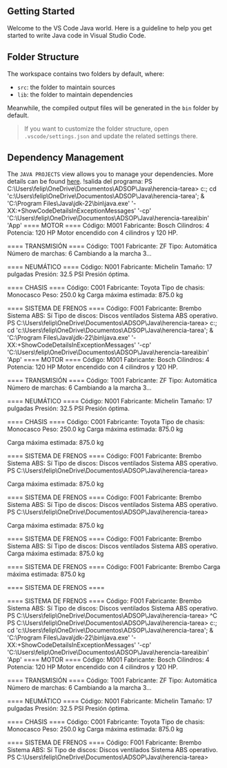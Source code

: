 ## Getting Started

Welcome to the VS Code Java world. Here is a guideline to help you get started to write Java code in Visual Studio Code.

## Folder Structure

The workspace contains two folders by default, where:

- `src`: the folder to maintain sources
- `lib`: the folder to maintain dependencies

Meanwhile, the compiled output files will be generated in the `bin` folder by default.

> If you want to customize the folder structure, open `.vscode/settings.json` and update the related settings there.

## Dependency Management

The `JAVA PROJECTS` view allows you to manage your dependencies. More details can be found [here](https://github.com/microsoft/vscode-java-dependency#manage-dependencies).
!salida del programa: PS C:\Users\felip\OneDrive\Documentos\ADSOP\Java\herencia-tarea>  c:; cd 'c:\Users\felip\OneDrive\Documentos\ADSOP\Java\herencia-tarea'; & 'C:\Program Files\Java\jdk-22\bin\java.exe' '-XX:+ShowCodeDetailsInExceptionMessages' '-cp' 'C:\Users\felip\OneDrive\Documentos\ADSOP\Java\herencia-tarea\bin' 'App' 
==== MOTOR ====
Código: M001
Fabricante: Bosch
Cilindros: 4
Potencia: 120 HP
Motor encendido con 4 cilindros y 120 HP.

==== TRANSMISIÓN ====
Código: T001
Fabricante: ZF
Tipo: Automática
Número de marchas: 6
Cambiando a la marcha 3...

==== NEUMÁTICO ====
Código: N001
Fabricante: Michelin
Tamaño: 17 pulgadas
Presión: 32.5 PSI
Presión óptima.

==== CHASIS ====
Código: C001
Fabricante: Toyota
Tipo de chasis: Monocasco
Peso: 250.0 kg
Carga máxima estimada: 875.0 kg

==== SISTEMA DE FRENOS ====
Código: F001
Fabricante: Brembo
Sistema ABS: Sí
Tipo de discos: Discos ventilados
Sistema ABS operativo.
PS C:\Users\felip\OneDrive\Documentos\ADSOP\Java\herencia-tarea>  c:; cd 'c:\Users\felip\OneDrive\Documentos\ADSOP\Java\herencia-tarea'; & 'C:\Program Files\Java\jdk-22\bin\java.exe' '-XX:+ShowCodeDetailsInExceptionMessages' '-cp' 'C:\Users\felip\OneDrive\Documentos\ADSOP\Java\herencia-tarea\bin' 'App' 
==== MOTOR ====
Código: M001
Fabricante: Bosch
Cilindros: 4
Potencia: 120 HP
Motor encendido con 4 cilindros y 120 HP.

==== TRANSMISIÓN ====
Código: T001
Fabricante: ZF
Tipo: Automática
Número de marchas: 6
Cambiando a la marcha 3...

==== NEUMÁTICO ====
Código: N001
Fabricante: Michelin
Tamaño: 17 pulgadas
Presión: 32.5 PSI
Presión óptima.

==== CHASIS ====
Código: C001
Fabricante: Toyota
Tipo de chasis: Monocasco
Peso: 250.0 kg
Carga máxima estimada: 875.0 kg

Carga máxima estimada: 875.0 kg

==== SISTEMA DE FRENOS ====
Código: F001
Fabricante: Brembo
Sistema ABS: Sí
Tipo de discos: Discos ventilados
Sistema ABS operativo.
PS C:\Users\felip\OneDrive\Documentos\ADSOP\Java\herencia-tarea>










Carga máxima estimada: 875.0 kg

==== SISTEMA DE FRENOS ====
Código: F001
Fabricante: Brembo
Sistema ABS: Sí
Tipo de discos: Discos ventilados
Sistema ABS operativo.
PS C:\Users\felip\OneDrive\Documentos\ADSOP\Java\herencia-tarea>





Carga máxima estimada: 875.0 kg

==== SISTEMA DE FRENOS ====
Código: F001
Fabricante: Brembo
Sistema ABS: Sí
Tipo de discos: Discos ventilados
Sistema ABS operativo.
Carga máxima estimada: 875.0 kg

==== SISTEMA DE FRENOS ====
Código: F001
Fabricante: Brembo
Carga máxima estimada: 875.0 kg

==== SISTEMA DE FRENOS ====

==== SISTEMA DE FRENOS ====
Código: F001
Fabricante: Brembo
Sistema ABS: Sí
Tipo de discos: Discos ventilados
Sistema ABS operativo.
PS C:\Users\felip\OneDrive\Documentos\ADSOP\Java\herencia-tarea> ^C
PS C:\Users\felip\OneDrive\Documentos\ADSOP\Java\herencia-tarea>  c:; cd 'c:\Users\felip\OneDrive\Documentos\ADSOP\Java\herencia-tarea'; & 'C:\Program Files\Java\jdk-22\bin\java.exe' '-XX:+ShowCodeDetailsInExceptionMessages' '-cp' 'C:\Users\felip\OneDrive\Documentos\ADSOP\Java\herencia-tarea\bin' 'App'
==== MOTOR ====
Código: M001
Fabricante: Bosch
Cilindros: 4
Potencia: 120 HP
Motor encendido con 4 cilindros y 120 HP.

==== TRANSMISIÓN ====
Código: T001
Fabricante: ZF
Tipo: Automática
Número de marchas: 6
Cambiando a la marcha 3...

==== NEUMÁTICO ====
Código: N001
Fabricante: Michelin
Tamaño: 17 pulgadas
Presión: 32.5 PSI
Presión óptima.

==== CHASIS ====
Código: C001
Fabricante: Toyota
Tipo de chasis: Monocasco
Peso: 250.0 kg
Carga máxima estimada: 875.0 kg

==== SISTEMA DE FRENOS ====
Código: F001
Fabricante: Brembo
Sistema ABS: Sí
Tipo de discos: Discos ventilados
Sistema ABS operativo.
PS C:\Users\felip\OneDrive\Documentos\ADSOP\Java\herencia-tarea>
